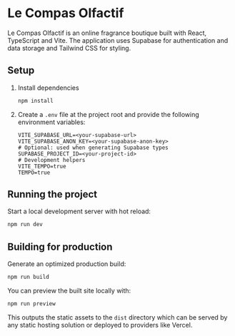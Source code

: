 # Le Compas Olfactif

Le Compas Olfactif is an online fragrance boutique built with React, TypeScript and Vite. The application uses Supabase for authentication and data storage and Tailwind CSS for styling.

## Setup

1. Install dependencies
   ```bash
   npm install
   ```
2. Create a `.env` file at the project root and provide the following environment variables:
   ```env
   VITE_SUPABASE_URL=<your-supabase-url>
   VITE_SUPABASE_ANON_KEY=<your-supabase-anon-key>
   # Optional: used when generating Supabase types
   SUPABASE_PROJECT_ID=<your-project-id>
   # Development helpers
   VITE_TEMPO=true
   TEMPO=true
   ```

## Running the project

Start a local development server with hot reload:

```bash
npm run dev
```

## Building for production

Generate an optimized production build:

```bash
npm run build
```

You can preview the built site locally with:

```bash
npm run preview
```

This outputs the static assets to the `dist` directory which can be served by any static hosting solution or deployed to providers like Vercel.

